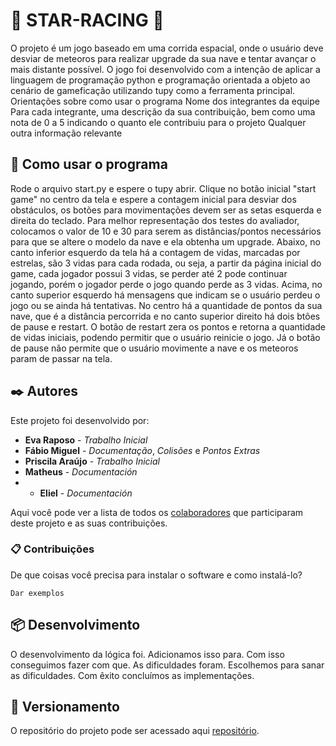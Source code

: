 # 🚀 STAR-RACING 🚀

O projeto é um jogo baseado em uma corrida espacial, onde o usuário deve desviar de meteoros para realizar upgrade da sua nave e tentar avançar o mais distante possível. O jogo foi desenvolvido com a intenção de aplicar a linguagem de programação python e programação orientada a objeto ao cenário de gameficação utilizando tupy como a ferramenta principal.
Orientações sobre como usar o programa
Nome dos integrantes da equipe
Para cada integrante, uma descrição da sua contribuição, bem como uma nota de 0 a 5 indicando o quanto ele contribuiu para o projeto
Qualquer outra informação relevante


## 🚀 Como usar o programa

Rode o arquivo start.py e espere o tupy abrir.
Clique no botão inicial "start game" no centro da tela e espere a contagem inicial para desviar dos obstáculos, os botões para movimentações devem ser as setas esquerda e direita do teclado.
Para melhor representação dos testes do avaliador, colocamos o valor de 10 e 30 para serem as distâncias/pontos necessários para que se altere o modelo da nave e ela obtenha um upgrade. 
Abaixo, no canto inferior esquerdo da tela há a contagem de vidas, marcadas por estrelas, são 3 vidas para cada rodada, ou seja, a partir da página inicial do game, cada jogador possui 3 vidas, se perder até 2 pode continuar jogando, porém o jogador perde o jogo quando perde as 3 vidas.
Acima, no canto superior esquerdo há mensagens que indicam se o usuário perdeu o jogo ou se ainda há tentativas. No centro há a quantidade de pontos da sua nave, que é a distância percorrida e no canto superior direito há dois btões de pause e restart.
O botão de restart zera os pontos e retorna a quantidade de vidas iniciais, podendo permitir que o usuário reinicie o jogo. Já o botão de pause não permite que o usuário movimente a nave e os meteoros param de passar na tela.


## ✒️ Autores

Este projeto foi desenvolvido por:

* **Eva Raposo** - *Trabalho Inicial* 
* **Fábio Miguel** - *Documentação*, *Colisões* e *Pontos Extras*
* **Priscila Araújo** - *Trabalho Inicial* 
* **Matheus** - *Documentación*
* * **Eliel** - *Documentación* 

Aqui você pode ver a lista de todos os [colaboradores](https://github.com/mattd-silva22/UFBA-star-racing-poo/graphs/contributors) que participaram deste projeto e as suas contribuições.

### 📋 Contribuições

De que coisas você precisa para instalar o software e como instalá-lo?

```
Dar exemplos
```

## 📦 Desenvolvimento

O desenvolvimento da lógica foi. Adicionamos isso para. Com isso conseguimos fazer com que. As dificuldades foram. Escolhemos para sanar as dificuldades. Com êxito concluímos as implementações.


## 📌 Versionamento

O repositório do projeto pode ser acessado aqui [repositório](https://github.com/mattd-silva22/UFBA-star-racing-poo). 



